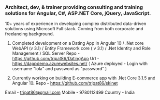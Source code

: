 ### Architect, dev, & trainer providing consulting and training solutions for Angular, C#, ASP.NET Core, jQuery, JavaScript.

10+ years of experience in developing complex distributed data-driven solutions using Microsoft Full stack.
Coming from both corporate and freelancing background.

1) Completed development on a Dating App in Angular 10 / .Net core WebAPI (v 3.1) / Entity Framework core ( v 3.1) / .Net Identity and Role Management / SQL Server
Repo - https://github.com/tripat86/DatingApp
Url - https://dappdemo.azurewebsites.net/  ( Azure deployed - Login with username "lola" and password as "password" )

2) Currently working on building E-commerce app with .Net Core 3.1.5 and Angular 10.
Repo - https://github.com/tripat86/skinet

Email - tripat86@gmail.com
Mobile - 9780112499
Country - India

<!--
**tripat86/tripat86** is a ✨ _special_ ✨ repository because its `README.md` (this file) appears on your GitHub profile.

Here are some ideas to get you started:

- 🔭 I’m currently working on ...
- 🌱 I’m currently learning ...
- 👯 I’m looking to collaborate on ...
- 🤔 I’m looking for help with ...
- 💬 Ask me about ...
- 📫 How to reach me: ...
- 😄 Pronouns: ...
- ⚡ Fun fact: ...
-->
